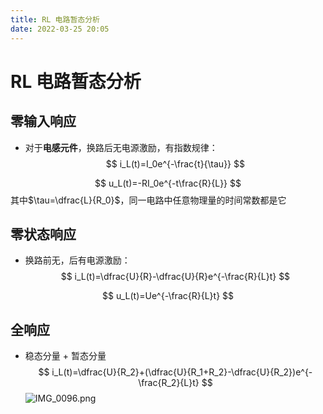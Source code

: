 ```yaml
---
title: RL 电路暂态分析
date: 2022-03-25 20:05
---
```

# RL 电路暂态分析
## 零输入响应
* 对于**电感元件**，换路后无电源激励，有指数规律：
$$
i_L(t)=I_0e^{-\frac{t}{\tau}}
$$

$$
u_L(t)=-RI_0e^{-t\frac{R}{L}}
$$
其中$\tau=\dfrac{L}{R_0}$，同一电路中任意物理量的时间常数都是它
## 零状态响应
* 换路前无，后有电源激励：
$$
i_L(t)=\dfrac{U}{R}-\dfrac{U}{R}e^{-\frac{R}{L}t}
$$

$$
u_L(t)=Ue^{-\frac{R}{L}t}
$$
## 全响应
* 稳态分量 + 暂态分量
$$
i_L(t)=\dfrac{U}{R_2}+(\dfrac{U}{R_1+R_2}-\dfrac{U}{R_2})e^{-\frac{R_2}{L}t}
$$
![IMG_0096.png](http://image.tjzfile.xyz/images/2022/03/25/IMG_0096.png)

